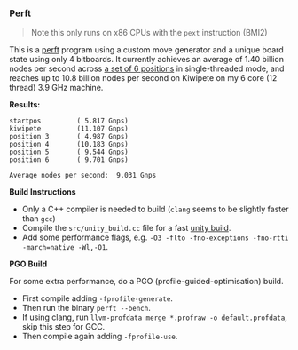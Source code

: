 ### Perft

> Note this only runs on x86 CPUs with the `pext` instruction (BMI2)

This is a [perft](https://www.chessprogramming.org/Perft) program using a custom move generator and a unique board state
using only 4 bitboards. It currently achieves an average of 1.40 billion nodes per second across
[a set of 6 positions](https://www.chessprogramming.org/Perft_Results) in single-threaded mode, and reaches up to 10.8
billion nodes per second on Kiwipete on my 6 core (12 thread) 3.9 GHz machine.

**Results:**
```
startpos         ( 5.817 Gnps)
kiwipete         (11.107 Gnps)
position 3       ( 4.987 Gnps)
position 4       (10.183 Gnps)
position 5       ( 9.544 Gnps)
position 6       ( 9.701 Gnps)

Average nodes per second:  9.031 Gnps
```

**Build Instructions**

- Only a C++ compiler is needed to build (`clang` seems to be slightly faster than `gcc`)
- Compile the `src/unity_build.cc` file for a fast [unity build](https://en.wikipedia.org/wiki/Unity_build).
- Add some performance flags, e.g. `-O3 -flto -fno-exceptions -fno-rtti -march=native -Wl,-O1`.

**PGO Build**

For some extra performance, do a PGO (profile-guided-optimisation) build.
- First compile adding `-fprofile-generate`.
- Then run the binary `perft --bench`.
- If using clang, run `llvm-profdata merge *.profraw -o default.profdata`, skip this step for GCC.
- Then compile again adding `-fprofile-use`.
